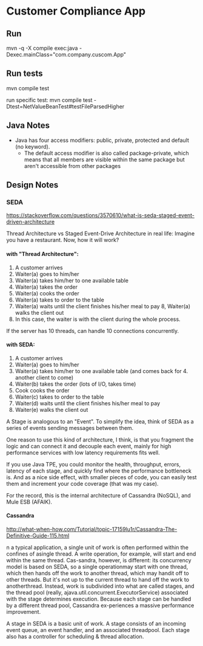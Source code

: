 # Customer Compliance App

## Run
mvn -q -X compile exec:java -Dexec.mainClass="com.company.cuscom.App"

## Run tests
mvn compile test

run specific test: mvn compile test -Dtest=NetValueBeanTest#testFileParsedHigher

## Java Notes
* Java has four access modifiers: public, private, protected and default (no keyword).
  * The default access modifier is also called package-private, which means that all members are visible within the same package but aren't accessible from other packages

## Design Notes
### SEDA
https://stackoverflow.com/questions/3570610/what-is-seda-staged-event-driven-architecture

Thread Architecture vs Staged Event-Drive Architecture in real life: Imagine you have a restaurant. Now, how it will work?

#### with "Thread Architecture":
1. A customer arrives
2. Waiter(a) goes to him/her
3. Waiter(a) takes him/her to one available table
4. Waiter(a) takes the order
5. Waiter(a) cooks the order
6. Waiter(a) takes to order to the table
7. Waiter(a) waits until the client finishes his/her meal to pay
8, Waiter(a) walks the client out
9. In this case, the waiter is with the client during the whole process.

If the server has 10 threads, can handle 10 connections concurrently.
#### with SEDA:
1. A customer arrives
2. Waiter(a) goes to him/her
3. Waiter(a) takes him/her to one available table (and comes back for 4. another client to come)
4. Waiter(b) takes the order (lots of I/O, takes time)
5. Cook cooks the order
6. Waiter(c) takes to order to the table
7. Waiter(d) waits until the client finishes his/her meal to pay
8. Waiter(e) walks the client out

A Stage is analogous to an "Event". To simplify the idea, think of SEDA as a series of events sending messages between them.

One reason to use this kind of architecture, I think, is that you fragment the logic and can connect it and decouple each event, mainly for high performance services with low latency requirements fits well.

If you use Java TPE, you could monitor the health, throughput, errors, latency of each stage, and quickly find where the performance bottleneck is. And as a nice side effect, with smaller pieces of code, you can easily test them and increment your code coverage (that was my case).

For the record, this is the internal architecture of Cassandra (NoSQL), and Mule ESB (AFAIK).

#### Cassandra
http://what-when-how.com/Tutorial/topic-17159lu1r/Cassandra-The-Definitive-Guide-115.html

n a typical application, a single unit of work is often performed within the confines of asingle thread. A write operation, for example, will start and end within the same thread. Cas-sandra, however, is different: its concurrency model is based on SEDA, so a single operationmay start with one thread, which then hands off the work to another thread, which may handit off to other threads. But it's not up to the current thread to hand off the work to anotherthread. Instead, work is subdivided into what are called stages, and the thread pool (really, ajava.util.concurrent.ExecutorService) associated with the stage determines execution. Because each stage can be handled by a different thread pool, Cassandra ex-periences a massive performance improvement.

A stage in SEDA is a basic unit of work. A stage consists of an incoming event queue, an event handler, and an associated threadpool. Each stage also has a
controller for scheduling & thread allocation.
